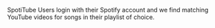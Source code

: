 

  SpotiTube
Users login with their Spotify account and we find matching YouTube videos for songs in their playlist of choice.
